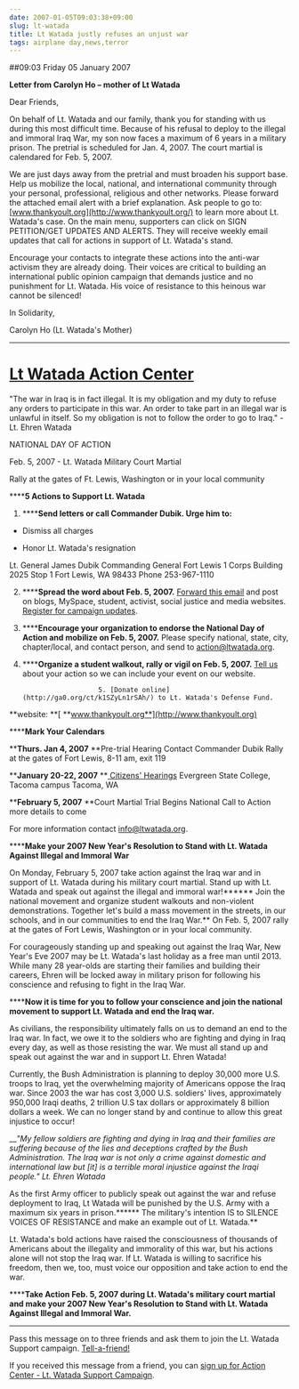 ```yaml
---
date: 2007-01-05T09:03:38+09:00
slug: lt-watada
title: Lt Watada justly refuses an unjust war
tags: airplane day,news,terror
---
```


##09:03 Friday 05 January 2007







**Letter from Carolyn Ho – mother of Lt Watada**


      



Dear Friends,



On behalf of Lt. Watada and our family, thank you for standing with us during this most difficult time. Because of his refusal to deploy to the illegal and immoral Iraq War, my son now faces a maximum of 6 years in a military prison. The pretrial is scheduled for Jan. 4, 2007.  The court martial is calendared for Feb. 5, 2007.



We are just days away from the pretrial and must broaden his support base. Help us mobilize the local, national, and international community through your personal, professional, religious and other networks. Please forward the attached email alert with a brief explanation. Ask people to go to: [www.thankyoult.org](http://www.thankyoult.org/) to learn more about Lt. Watada's case. On the main menu, supporters can click on SIGN PETITION/GET UPDATES AND ALERTS.  They will receive weekly email updates that call for actions in support of  Lt. Watada's stand.  



Encourage your contacts to integrate these actions into the anti-war activism they are already doing.  Their voices are critical to building an international public opinion campaign that demands justice and no punishment for Lt. Watada.  His voice of resistance to this heinous war cannot be silenced!



In Solidarity,



Carolyn Ho (Lt. Watada's Mother)




* * * * * * * * * *





# [Lt Watada Action Center](http://ga0.org/ltwatada/home.html)





      













"The war in Iraq is in fact illegal. It is my obligation and my duty to refuse any orders to participate in this war. An order to take part in an illegal war is unlawful in itself. So my obligation is not to follow the order to go to Iraq." - Lt. Ehren Watada 































NATIONAL DAY OF ACTION




Feb. 5, 2007 - Lt. Watada Military Court Martial




Rally at the gates of Ft. Lewis, Washington or in your local community

















******5 Actions to Support Lt. Watada**


1. ******Send letters or call Commander Dubik. Urge him to:**




  * Dismiss all charges


  * Honor Lt. Watada's resignation




Lt. General James Dubik
Commanding General Fort Lewis
1 Corps Building 2025 Stop 1
Fort Lewis, WA 98433
Phone 253-967-1110

2. ******Spread the word about Feb. 5, 2007.** [ Forward this email](http://ga0.org/ltwatada/join-forward.html?domain=ltwatada&r=EdSZyLn1_LvY&) and post on blogs, MySpace, student, activist, social justice and media websites. [ Register for campaign updates](http://ga0.org/ct/ipSZyLn1rSAy/). 

3. ******Encourage your organization to endorse the National Day of Action and mobilize on Feb. 5, 2007.** Please specify national, state, city, chapter/local, and contact person, and send to [action@ltwatada.org](mailto:action@ltwatada.org). 

4. ******Organize a student walkout, rally or vigil on Feb. 5, 2007.** [Tell us](mailto:action@ltwatada.org) about your action so we can include your event on our website.

                          5. [Donate online](http://ga0.org/ct/k1SZyLn1rSAh/) to Lt. Watada's Defense Fund. 


**website: **[ **www.thankyoult.org**](http://www.thankyoult.org)












******Mark Your Calendars**


******Thurs. Jan 4, 2007****
**Pre-trial Hearing
Contact Commander Dubik
Rally at the gates of Fort Lewis,  8-11 am, exit 119

******January 20-22, 2007****
**[ Citizens' Hearings](http://ga0.org/ct/kdSZyLn1rSAn/)
Evergreen State College, Tacoma campus
Tacoma, WA

******February 5, 2007****
**Court Martial Trial Begins
National Call to Action
more details to come

For more information contact [info@ltwatada.org](mailto:info@ltwatada.org). 





******Make your 2007 New Year's Resolution to Stand with Lt. Watada Against Illegal and Immoral War**


On Monday, February 5, 2007 take action against the Iraq war and in support of Lt. Watada during his military court martial.  Stand up with Lt. Watada and speak out against the illegal and immoral war!******  Join the national movement and organize student walkouts and non-violent demonstrations.  Together let's build a mass movement in the streets, in our schools, and in our communities to end the Iraq War.**  On Feb. 5, 2007 rally at the gates of Fort Lewis, Washington or in your local community.

For courageously standing up and speaking out against the Iraq War, New Year's Eve 2007 may be Lt. Watada's last holiday as a free man until 2013.  While many 28 year-olds are starting their families and building their careers, Ehren will be locked away in military prison for following his conscience and refusing to fight in the Iraq War.  


******Now it is time for you to follow your conscience and join the national movement to support Lt. Watada and end the Iraq war.**


As civilians, the responsibility ultimately falls on us to demand an end to the Iraq war.  In fact, we owe it to the soldiers who are fighting and dying in Iraq every day, as well as those resisting the war. We must all stand up and speak out against the war and in support Lt. Ehren Watada!  

Currently, the Bush Administration is planning to deploy 30,000 more U.S. troops to Iraq, yet the overwhelming majority of Americans oppose the Iraq war. Since 2003 the war has cost 3,000 U.S. soldiers' lives, approximately 950,000 Iraqi deaths, 2 trillion U.S tax dollars or approximately 8 billion dollars a week. We can no longer stand by and continue to allow this great injustice to occur! 

___"My fellow soldiers are fighting and dying in Iraq and their families are suffering because of the lies and deceptions crafted by the Bush Administration.  The Iraq war is not only a crime against domestic and international law but [it] is a terrible moral injustice against the Iraqi people."  Lt. Ehren Watada_

As the first Army officer to publicly speak out against the war and refuse deployment to Iraq, Lt Watada will be punished by the U.S. Army with a maximum six years in prison.****** The military's intention IS to SILENCE VOICES OF RESISTANCE and make an example out of Lt. Watada.**

Lt. Watada's bold actions have raised the consciousness of thousands of Americans about the illegality and immorality of this war, but his actions alone will not stop the Iraq war.  If Lt. Watada is willing to sacrifice his freedom, then we, too, must voice our opposition and take action to end the war. 

******Take Action Feb. 5, 2007 during Lt. Watada's military court martial and make your 2007 New Year's Resolution to Stand with Lt. Watada Against Illegal and Immoral War.**




















* * *




















Pass this message on to three friends and ask them to join the Lt. Watada Support campaign.
[ Tell-a-friend!](http://ga0.org/join-forward.html?domain=ltwatada&r=EdSZyLn1_LvY)

















If you received this message from a friend, you can [sign up for Action Center - Lt. Watada Support Campaign](http://ga0.org/ltwatada/join.html?r=EdSZyLn1_LvYE). 


































